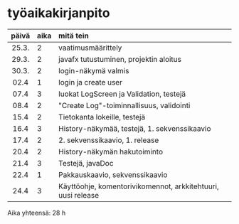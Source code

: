 # työaikakirjanpito

| päivä | aika | mitä tein  |
| :----:|:-----| :-----|
| 25.3. | 2    | vaatimusmäärittely |
| 29.3. | 2    | javafx tutustuminen, projektin aloitus |
| 30.3. | 2    | login-näkymä valmis |
| 02.4  | 1    | login ja create user |
| 07.4  | 3    | luokat LogScreen ja Validation, testejä |
| 08.4  | 2    | "Create Log"-toiminnallisuus, validointi |
| 15.4  | 2    | Tietokanta lokeille, testejä |
| 16.4  | 3    | History-näkymää, testejä, 1. sekvenssikaavio |
| 17.4  | 2    | 2. sekvenssikaavio, 1. release |
| 20.4  | 2    | History-näkymän hakutoiminto |
| 21.4  | 3    | Testejä, javaDoc |
| 22.4  | 1    | Pakkauskaavio, sekvenssikaavio |
| 24.4  | 3    | Käyttöohje, komentorivikomennot, arkkitehtuuri, uusi release |

Aika yhteensä: 28 h
